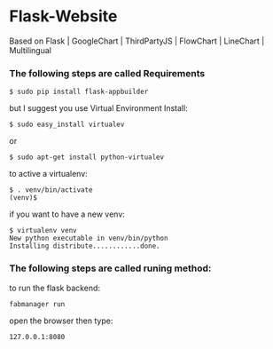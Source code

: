 # Flask-Website
Based on Flask | GoogleChart | ThirdPartyJS | FlowChart | LineChart | Multilingual


### The following steps are called Requirements
```
$ sudo pip install flask-appbuilder
```
but I suggest you use Virtual Environment Install:
```
$ sudo easy_install virtualev
```
or
```
$ sudo apt-get install python-virtualev
```
to active a virtualenv:

```
$ . venv/bin/activate
(venv)$
```
if you want to have a new venv:
```
$ virtualenv venv
New python executable in venv/bin/python
Installing distribute............done.
```

### The following steps are called runing method:
to run the flask backend:
```
fabmanager run
```
open the browser then type:
```
127.0.0.1:8080
```
